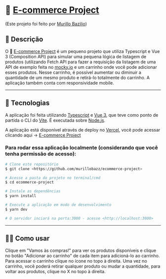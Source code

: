 # 🛒 [E-commerce Project](https://ecommerce-project-six.vercel.app/)

(Este projeto foi feito por [Murillo Bazilio](https://github.com/murillobazz))

## 📘 Descrição

  O 🛒 [E-commerce Project](https://ecommerce-project-six.vercel.app/) é um pequeno projeto que utiliza Typescript e Vue 3 (Composition API) para simular uma pequena lógica de listagem de produtos (utilizando Fetch API para fazer a requisição da listagem de uma API de exemplo feita no [mocky.io](https://designer.mocky.io/) e um carrinho onde você pode adicionar esses produtos. Nesse carrinho, é possível aumentar ou diminuir a quantidade de um mesmo produto e retirá-lo totalmente do carrinho. A aplicação também conta com responsividade mobile.

<hr>

## 💾 Tecnologias

  A aplicação foi feita utilizando [Typescript](https://www.typescriptlang.org/) e [Vue 3](https://vuejs.org/), que teve como ponto de partida o CLI do [Vite](https://vitejs.dev/). É executada sobre [Node.js](https://nodejs.org/en/).

  A aplicação está disponível através de deploy no [Vercel](https://vercel.com/), você pode acessar clicando aqui -> [E-commerce Project](https://ecommerce-project-six.vercel.app/)
<br>

### Para rodar essa aplicação localmente (considerando que você tenha permissão de acesso):
```bash
# Clone este repositório
$ git clone <https://github.com/murillobazz/ecommerce-project>

# Acesse a pasta do projeto no terminal/cmd
$ cd ecommerce-project

# Instale as dependências
$ yarn install

# Execute a aplicação em modo de desenvolvimento
$ yarn dev

# O servidor inciará na porta:3000 - acesse <http://localhost:3000>
```
<hr>

## 👨‍💻 Como usar

  Clique em "Vamos às compras!" para ver os produtos disponíveis e clique no botão "Adicionar ao carrinho" de cada item para adicioná-lo ao carrinho. Para acessar o carrinho clique no ícone no topo à direita. Uma vez no carrinho, você poderá retirar qualquer produto ou mudar a quantidade, para voltar aos produtos, clique no X no topo à direita.
